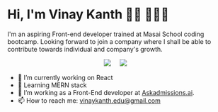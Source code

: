 # Hi, I'm Vinay Kanth 👋🏾 👩🏾‍💻

<p>I'm an aspiring Front-end developer trained at Masai School coding bootcamp. Looking forward to join a company where I shall be able to contribute towards individual and company's growth. </p>


<p align='center'>
 <a href="https://www.hackerrank.com/vinaykanth_s"><img src="https://img.shields.io/badge/hackerrank-%23339933.svg?&style=for-the-badge&logo=hackerrank&logoColor=white" /></a>&nbsp;&nbsp;&nbsp;&nbsp;
  <a href="https://www.linkedin.com/in/vinaykanth-s/"><img src="https://img.shields.io/badge/linkedin-%230077B5.svg?&style=for-the-badge&logo=linkedin&logoColor=white" /></a>&nbsp;&nbsp;&nbsp;&nbsp;
</p>



- 🔭 I’m currently working on React
- 🌱 Learning MERN stack
- 👯 I’m working as a Front-End developer at <a href="https://askadmissions.ai" target="_blank">Askadmissions.ai</a>.
- 📫 How to reach me: vinaykanth.edu@gmail.com
